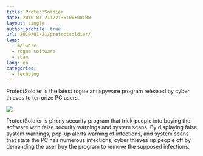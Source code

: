```yaml
---
title: ProtectSoldier
date: 2010-01-21T22:35:00+00:00
layout: single
author_profile: true
url: 2010/01/21/protectsoldier/
tags:
  - malware
  - rogue software
  - scam
lang: en
categories: 
  - techblog
---
```

ProtectSoldier is the latest rogue antispyware program released by cyber thieves to terrorize PC users.

[![](http://4.bp.blogspot.com/_vaUVXcmC3OI/S1jPkORln8I/AAAAAAAAAtY/FpogBcE3_Jk/s640/ProtectSoldier_GUI.jpg)](http://4.bp.blogspot.com/_vaUVXcmC3OI/S1jPkORln8I/AAAAAAAAAtY/FpogBcE3_Jk/s1600-h/ProtectSoldier_GUI.jpg)

ProtectSoldier is phony security program that trick people into buying the software with false security warnings and system scans. By displaying false system warnings, pop-up alerts warning of infections, and system scans that state the PC has numerous infections, cyber thieves rip people off by demanding the user buy the program to remove the supposed infections.